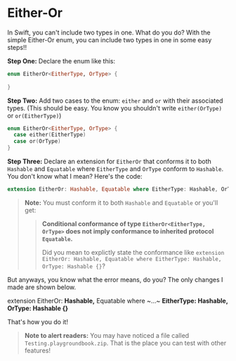 # Either-Or

In Swift, you can't include two types in one. What do you do? With the simple Either-Or enum, you can include two types in one in some easy steps!!

**Step One:** Declare the enum like this:
```swift
enum EitherOr<EitherType, OrType> {
  
}
```

**Step Two:** Add two cases to the enum: `either` and `or` with their associated types. (This should be easy. You know you shouldn't write `either(OrType)` or `or(EitherType)`)
```swift
enum EitherOr<EitherType, OrType> {
  case either(EitherType)
  case or(OrType)
}
```

**Step Three:** Declare an extension for `EitherOr` that conforms it to both `Hashable` and `Equatable` where `EitherType` and `OrType` conform to `Hashable`. You don't know what I mean? Here's the code:
```swift
extension EitherOr: Hashable, Equatable where EitherType: Hashable, OrType: Hashable {}
```

> **Note:** You must conform it to both `Hashable` and `Equatable` or you'll get:
>
> > **Conditional conformance of type `EitherOr<EitherType, OrType>` does not imply conformance to inherited protocol `Equatable`.**
> >
> > Did you mean to explictly state the conformance like `extension EitherOr: Hashable, Equatable where EitherType: Hashable, OrType: Hashable {}`?

But anyways, you know what the error means, do you? The only changes I made are shown below.

extension EitherOr: **Hashable,** Equatable where ~...~ **EitherType: Hashable, OrType: Hashable {}**

That's how you do it!

> **Note to alert readers:** You may have noticed a file called `Testing.playgroundbook.zip`. That is the place you can test with other features!
